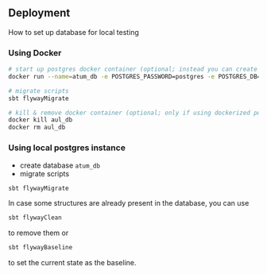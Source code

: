 ## Deployment

How to set up database for local testing

### Using Docker

```zsh
# start up postgres docker container (optional; instead you can create atum_db on your local postgres instance)
docker run --name=atum_db -e POSTGRES_PASSWORD=postgres -e POSTGRES_DB=atum_db -p 5432:5432 -d postgres:16

# migrate scripts
sbt flywayMigrate

# kill & remove docker container (optional; only if using dockerized postgres instance)
docker kill aul_db
docker rm aul_db
```

### Using local postgres instance
- create database `atum_db`
- migrate scripts
```zsh
sbt flywayMigrate
```

In case some structures are already present in the database, you can use
```zsh
sbt flywayClean 
```
to remove them or 
```zsh
sbt flywayBaseline 
```
to set the current state as the baseline.
